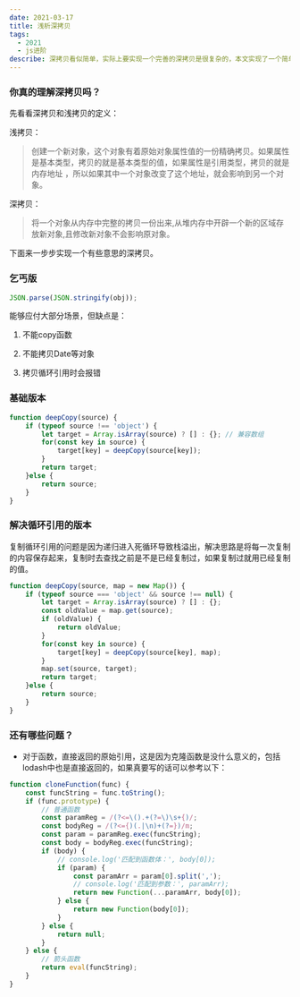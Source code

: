 ```yaml
---
date: 2021-03-17 
title: 浅析深拷贝
tags:
  - 2021
  - js进阶
describe: 深拷贝看似简单，实际上要实现一个完善的深拷贝是很复杂的，本文实现了一个简单的深拷贝函数。
---
```


### 你真的理解深拷贝吗？

先看看深拷贝和浅拷贝的定义：

浅拷贝：

> 创建一个新对象，这个对象有着原始对象属性值的一份精确拷贝。如果属性是基本类型，拷贝的就是基本类型的值，如果属性是引用类型，拷贝的就是内存地址 ，所以如果其中一个对象改变了这个地址，就会影响到另一个对象。

深拷贝：

> 将一个对象从内存中完整的拷贝一份出来,从堆内存中开辟一个新的区域存放新对象,且修改新对象不会影响原对象。

下面来一步步实现一个有些意思的深拷贝。

### 乞丐版

```js
JSON.parse(JSON.stringify(obj));
```

能够应付大部分场景，但缺点是：

1. 不能copy函数

2. 不能拷贝Date等对象

3. 拷贝循环引用时会报错

### 基础版本

```js
function deepCopy(source) {
    if (typeof source !== 'object') {
        let target = Array.isArray(source) ? [] : {}; // 兼容数组
        for(const key in source) {
            target[key] = deepCopy(source[key]);
        }
        return target;
    }else {
        return source;
    }
}
```

### 解决循环引用的版本

复制循环引用的问题是因为递归进入死循环导致栈溢出，解决思路是将每一次复制的内容保存起来，复制时去查找之前是不是已经复制过，如果复制过就用已经复制的值。

```js
function deepCopy(source, map = new Map()) {
    if (typeof source === 'object' && source !== null) {
        let target = Array.isArray(source) ? [] : {};
        const oldValue = map.get(source);
        if (oldValue) {
            return oldValue;
        }
        for(const key in source) {
            target[key] = deepCopy(source[key], map);
        }
        map.set(source, target);
        return target;
    }else {
        return source;
    }
}
```

### 还有哪些问题？

- 对于函数，直接返回的原始引用，这是因为克隆函数是没什么意义的，包括lodash中也是直接返回的，如果真要写的话可以参考以下：
```js
function cloneFunction(func) {
    const funcString = func.toString();
    if (func.prototype) {
        // 普通函数
        const paramReg = /(?<=\().+(?=\)\s+{)/;
        const bodyReg = /(?<={)(.|\n)+(?=})/m;
        const param = paramReg.exec(funcString);
        const body = bodyReg.exec(funcString);
        if (body) {
            // console.log('匹配到函数体：', body[0]);
            if (param) {
                const paramArr = param[0].split(',');
                // console.log('匹配到参数：', paramArr);
                return new Function(...paramArr, body[0]);
            } else {
                return new Function(body[0]);
            }
        } else {
            return null;
        }
    } else {
        // 箭头函数
        return eval(funcString);
    }
}
```